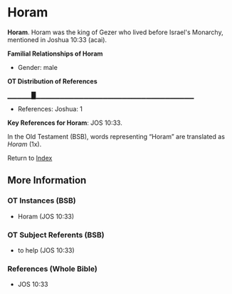 # Horam
**Horam**. 
Horam was the king of Gezer who lived before Israel's Monarchy, mentioned in Joshua 10:33 (acai). 




**Familial Relationships of Horam**


* Gender: male


**OT Distribution of References**

▁▁▁▁▁█▁▁▁▁▁▁▁▁▁▁▁▁▁▁▁▁▁▁▁▁▁▁▁▁▁▁▁▁▁▁▁▁▁
* References: Joshua: 1



**Key References for Horam**: 
JOS 10:33. 


In the Old Testament (BSB), words representing “Horam” are translated as 
*Horam* (1x). 




Return to [Index](00-Index.md)

## More Information

### OT Instances (BSB)

* Horam (JOS 10:33)



### OT Subject Referents (BSB)

* to help (JOS 10:33)



### References (Whole Bible)

* JOS 10:33



